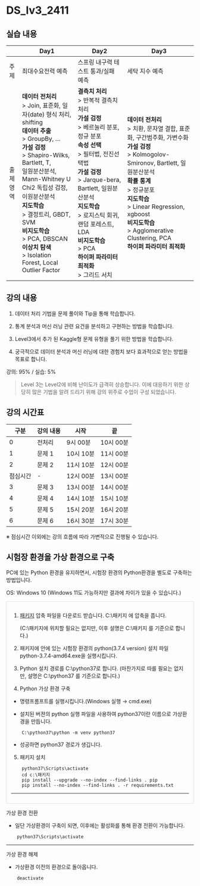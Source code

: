 # DS_lv3_2411

## 실습 내용

||Day1|Day2|Day3|
|---|----|----|----|
|주제|최대수요전력 예측|스프링 내구력 테스트 통과/실패 예측|세탁 지수 예측|
|출제<br/>영역|**데이터 전처리**<br/>> Join, 표준화, 일자(date) 형식 처리, shifting<br/>**데이터 추출**<br/>> GroupBy, …<br/>**가설 검정**<br/>> Shapiro-Wilks, Bartlett, T,<br/>일원분산분석, Mann-Whitney U<br/>Chi2 독립성 검정, 이원분산분석<br/>**지도학습**<br/>> 결정트리, GBDT, SVM<br/>**비지도학습**<br/>> PCA, DBSCAN <br/>**이상치 탐색**<br/>> Isolation Forest, Local Outlier Factor|**결측치 처리**<br/>> 반복적 결측치 처리<br/>**가설 검정**<br/>> 베르눌리 분포,  정규 분포<br/>**속성 선택**<br/>> 필터법, 전진선택법<br/>**가설 검정**<br/>> Jarque-bera, Bartlett, 일원분산분석<br/>**지도학습**<br/>> 로지스틱 회귀, 랜덤 포레스트, LDA<br/>**비지도학습**<br/>> PCA<br/>**하이퍼 파라미터 최적화**<br/>> 그리드 서치|**데이터 전처리**<br/>> 치환, 문자열 결합, 표준화, 구간범주화, 가변수화<br/>**가설 검정**<br/>> Kolmogolov-Smironov, Bartlett, 일원분산분석<br/>**확률 통계**<br/>> 정규분포<br/>**지도학습**<br/>> Linear Regression, xgboost<br/>**비지도학습**<br/>> Agglomerative Clustering, PCA<br/>**하이퍼 파라미터 최적화**<br/>|

## 강의 내용

1. 데이터 처리 기법을 문제 풀이와 Tip을 통해 학습합니다.

2. 통계 분석과 머신 러닝 관련 요건을 분석하고 구현하는 방법을 학습합니다. 

3. Level3에서 추가 된 Kaggle형 문제 유형을 풀기 위한 방법을 학습합니다.

4. 궁극적으로 데이터 분석과 머신 러닝에 대한 경험치 보다 효과적으로 얻는 방법을 목표로 합니다.

강의: 95% / 실습: 5%

> Level 3는 Level2에 비해 난이도가 급격히 상승합니다. 이에 대응하기 위한 상당히 많은 기법을 알려 드리기 위해 강의 위주로 수업이 구성 되었습니다.

## 강의 시간표

|구분|강의 내용|시작|끝|
|----|---------|----|--|
|0|전처리|9시 00분| 10시 00분|
|1|문제 1|10시 10분| 11시 00분|
|2|문제 2|11시 10분| 12시 00분|
|점심시간|-|12시 00분| 13시 00분|
|3|문제 3|13시 00분| 14시 00분|
|4|문제 4|14시 10분| 15시 10분|
|5|문제 5|15시 20분| 16시 20분|
|6|문제 6|16시 30분| 17시 30분|

※ 점심시간 이외에는 강의 흐름에 따라 가변적으로 진행될 수 있습니다. 

## 시험장 환경을 가상 환경으로 구축

PC에 있는 Python 환경을 유지하면서, 시험장 환경의 Python환경을 별도로 구축하는 방법입니다.

OS: Windows 10 (Windows 11도 가능하지만 결과에 차이가 있을 수 있습니다.)

<div style="border: 1px solid #ddd; padding: 12px; margin-top: 10px;">

1. [패키지](https://drive.google.com/file/d/1zhyIoMbSq7ZTwf6AnwiIIXtQ1qMqEWlK/view?usp=drive_link) 압축 파일을 다운로드 받습니다.  C:\패키지 에 압축을 풉니다.

   (C:\패키지에 위치할 필요는 없지만, 이후 설명은 C:\패키지 를 기준으로 합니다.)


2. 패키지에 안에 있는 시험장 환경의 python(3.7.4 version) 설치 파일 python-3.7.4-amd64.exe을 실행시킵니다.


3. Python 설치 경로를 C:\python37로 합니다. (마찬가지로 따를 필요는 없지만, 설명은 C:\python37 를 기준으로 합니다.)


4. Python 가상 환경 구축

- 명령프롬프트를 실행시킵니다.(Windows 실행 → cmd.exe)


- 설치된 버젼의 python 실행 파일을 사용하여 python37이란 이름으로 가상환경을 만듭니다.

```
    C:\python37\python -m venv python37
```

- 성공하면 python37 경로가 생깁니다.


5. 패키지 설치

```
    python37\Scripts\activate
    cd c:\패키지
    pip install --upgrade --no-index --find-links . pip
    pip install --no-index --find-links . -r requirements.txt
```

-------------------------------------------------------------------
    
</div>

가상 환경 전환 

- 일단 가상환경이 구축이 되면, 이후에는 활성화를 통해 환경 전환이 가능합니다.

```
    python37\Scripts\activate 
```

----------------------------------

가상 환경 해제

- 가상환경 이전의 환경으로 돌아옵니다.

```
    deactivate
```
